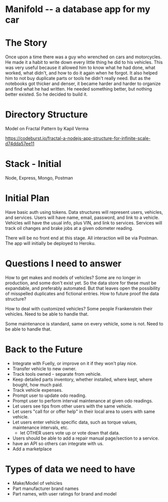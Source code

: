 # Manifold -- a database app for my car

# The Story

Once upon a time there was a guy who wrenched on cars and motorcycles. He made it 
a habit to write down every little thing he did to his vehicles. This was very useful
because it allowed him to know what he had done, what worked, what didn't, and how to
do it again when he forgot. It also helped him to not buy duplicate parts or tools he
didn't really need. But as the notebooks got thicker and denser, it became harder and
harder to organize and find what he had written. He needed something better, but nothing
better existed. So he decided to build it.  

# Directory Structure

Model on Fractal Pattern by Kapil Verma

https://codeburst.io/fractal-a-nodejs-app-structure-for-infinite-scale-d74dda57ee11

# Stack - Initial
Node, Express, Mongo, Postman

# Initial Plan
Have basic auth using tokens.
Data structures will represent users, vehicles, and services.
Users will have name, email, password, and link to a vehicle.
Vehicles will have the usual info, plus VIN, and link to services.
Services will track oil changes and brake jobs at a given odometer reading.

There will be no front end at this stage. All interaction will be via Postman.
The app will initially be deployed to Heroku.

# Questions I need to answer

How to get makes and models of vehicles?
Some are no longer in production, and some don't exist yet.
So the data store for these must be expandable, and preferably automated. But that leaves open
the possibility of misspelled duplicates and fictional entries. How to future proof the data structure?

How to deal with customized vehicles?
Some people Frankenstein their vehicles. Need to be able to handle that.

Some maintenance is standard, same on every vehicle, some is not. Need to be able to handle that.

# Back to the Future

- Integrate with Fuelly, or improve on it if they won't play nice. 
- Transfer vehicle to new owner.
- Track tools owned - separate from vehicle.
- Keep detailed parts inventory, whether installed, where kept, where bought, how much paid.
- Track vehicle expenses.
- Prompt user to update odo reading.
- Prompt user to perform interval maintenance at given odo readings.
- Let users see tips from other users with the same vehicle.
- Let users "call for or offer help" in their local area to users with same vehicle.
- Let users enter vehicle specific data, such as torque values, maintenance intervals, etc.
  + let OTHER users vote up or vote down that data.
- Users should be able to add a repair manual page/section to a service.
- have an API so others can integrate with us.
- Add a marketplace

# Types of data we need to have

- Make/Model of vehicles
- Part manufacturer brand names
- Part names, with user ratings for brand and model



